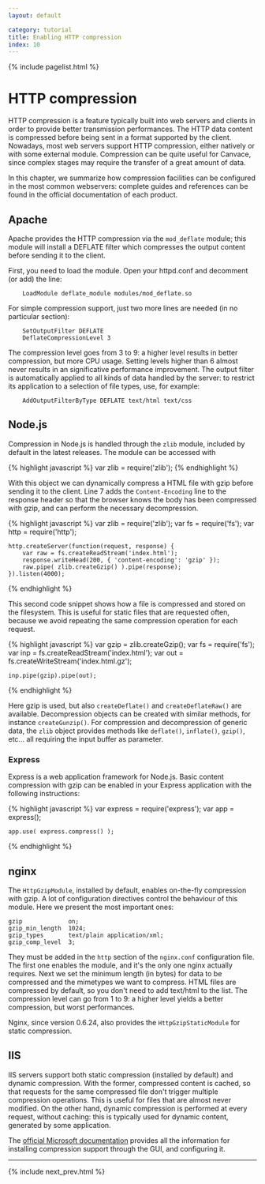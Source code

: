 ```yaml
---
layout: default

category: tutorial
title: Enabling HTTP compression
index: 10
---
```


{% include pagelist.html %}

# HTTP compression
HTTP compression is a feature typically built into web servers and clients in order to provide better transmission performances. The HTTP data content is compressed before being sent in a format supported by the client. Nowadays, most web servers support HTTP compression, either natively or with some external module. Compression can be quite useful for Canvace, since complex stages may require the transfer of a great amount of data.

In this chapter, we summarize how compression facilities can be configured in the most common webservers: complete guides and references can be found in the official documentation of each product.

## Apache
Apache provides the HTTP compression via the `mod_deflate` module; this module will install a DEFLATE filter which compresses the output content before sending it to the client.

First, you need to load the module. Open your httpd.conf and decomment (or add) the line:

        LoadModule deflate_module modules/mod_deflate.so

For simple compression support, just two more lines are needed (in no particular section):

        SetOutputFilter DEFLATE
        DeflateCompressionLevel 3

The compression level goes from 3 to 9: a higher level results in better compression, but more CPU usage. Setting levels higher than 6 almost never results in an significative performance improvement. The output filter is automatically applied to all kinds of data handled by the server: to restrict its application to a selection of file types, use, for example:

        AddOutputFilterByType DEFLATE text/html text/css

## Node.js
Compression in Node.js is handled through the `zlib` module, included by default in the latest releases. The module can be accessed with

{% highlight javascript %}
    var zlib = require('zlib');
{% endhighlight %}

With this object we can dynamically compress a HTML file with gzip before sending it to the client. Line 7 adds the `Content-Encoding` line to the response header so that the browser knows the body has been compressed with gzip, and can perform the necessary decompression.

{% highlight javascript %}
    var zlib = require('zlib');
    var fs = require('fs');
    var http = require('http');

    http.createServer(function(request, response) {
        var raw = fs.createReadStream('index.html');
        response.writeHead(200, { 'content-encoding': 'gzip' });
        raw.pipe( zlib.createGzip() ).pipe(response);
    }).listen(4000);
{% endhighlight %}

This second code snippet shows how a file is compressed and stored on the filesystem. This is useful for static files that are requested often, because we avoid repeating the same compression operation for each request.

{% highlight javascript %}
    var gzip = zlib.createGzip();
    var fs = require('fs');
    var inp = fs.createReadStream('index.html');
    var out = fs.createWriteStream('index.html.gz');

    inp.pipe(gzip).pipe(out);
{% endhighlight %}

Here gzip is used, but also `createDeflate()` and `createDeflateRaw()` are available. Decompression objects can be created with similar methods, for instance `createGunzip()`. For compression and decompression of generic data, the `zlib` object provides methods like `deflate()`, `inflate()`, `gzip()`, etc... all requiring the input buffer as parameter.

### Express
Express is a web application framework for Node.js. Basic content compression with gzip can be enabled in your Express application with the following instructions:

{% highlight javascript %}
    var express = require('express');
    var app = express();

    app.use( express.compress() );
{% endhighlight %}

## nginx
The `HttpGzipModule`, installed by default, enables on-the-fly compression with gzip. A lot of configuration directives control the behaviour of this module. Here we present the most important ones:

    gzip             on;
    gzip_min_length  1024;
    gzip_types       text/plain application/xml;
    gzip_comp_level  3;

They must be added in the `http` section of the `nginx.conf` configuration file. The first one enables the module, and it's the only one nginx actually requires. Next we set the minimum length (in bytes) for data to be compressed and the mimetypes we want to compress. HTML files are compressed by default, so you don't need to add text/html to the list. The compression level can go from 1 to 9: a higher level yields a better compression, but worst performances.

Nginx, since version 0.6.24, also provides the `HttpGzipStaticModule` for static compression.

## IIS
IIS servers support both static compression (installed by default) and dynamic compression. With the former, compressed content is cached, so that requests for the same compressed file don't trigger multiple compression operations. This is useful for files that are almost never modified. On the other hand, dynamic compression is performed at every request, without caching: this is typically used for dynamic content, generated by some application.

The [official Microsoft documentation](http://www.iis.net/configreference/system.webserver/httpcompression) provides all the information for installing compression support through the GUI, and configuring it. 

----------------------------

{% include next_prev.html %}